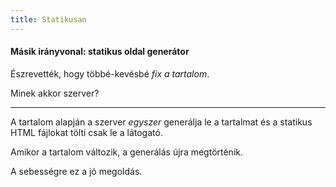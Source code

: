 ```yaml
---
title: Statikusan
---
```


#### Másik irányvonal: statikus oldal generátor

Észrevették, hogy többé-kevésbé _fix a tartalom_.

Minek akkor szerver?

---

A tartalom alapján a szerver _egyszer_ generálja le a tartalmat
és a statikus HTML fájlokat tölti csak le a látogató.

Amikor a tartalom változik, a generálás újra megtörténik.

A sebességre ez a jó megoldás.
